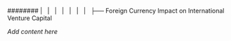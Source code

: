 ######## |   |   |   |   |   |   |   ├── Foreign Currency Impact on International Venture Capital

*Add content here*